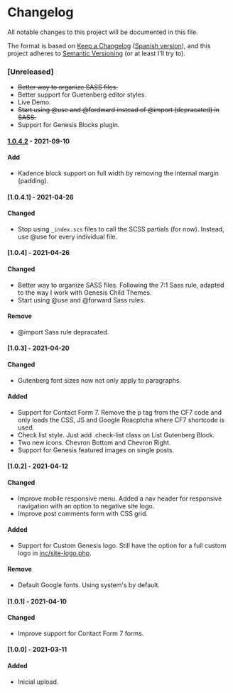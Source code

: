# Changelog
All notable changes to this project will be documented in this file.

The format is based on [Keep a Changelog](https://keepachangelog.com/en/1.0.0/) ([Spanish version](https://keepachangelog.com/es-ES/1.0.0/)),
and this project adheres to [Semantic Versioning](https://semver.org/spec/v2.0.0.html) (or at least I'll try to).

### [Unreleased]
- ~~Better way to organize SASS files.~~
- Better support for Guetenberg editor styles.
- Live Demo.
- ~~Start using @use and @fordward instead of @import (depracated) in SASS.~~
- Support for Genesis Blocks plugin.

#### [1.0.4.2](https://github.com/LuisColome/the-dock/releases/tag/v1.0.4.2) - 2021-09-10
#### Add
- Kadence block support on full width by removing the internal margin (padding).

#### [1.0.4.1] - 2021-04-26
#### Changed
- Stop using `_index.scs` files to call the SCSS partials (for now). Instead, use @use for every individual file. 

#### [1.0.4] - 2021-04-26
#### Changed
- Better way to organize SASS files. Following the 7:1 Sass rule, adapted to the way I work with Genesis Child Themes. 
- Start using @use and @forward Sass rules.
#### Remove
- @import Sass rule depracated.

#### [1.0.3] - 2021-04-20
#### Changed
- Gutenberg font sizes now not only apply to paragraphs.
#### Added
- Support for Contact Form 7. Remove the p tag from the CF7 code and only loads the CSS, JS and Google Reacptcha where CF7 shortcode is used.
- Check list style. Just add .check-list class on List Gutenberg Block.
- Two new icons. Chevron Bottom and Chevron Right.
- Support for Genesis featured images on single posts. 

#### [1.0.2] - 2021-04-12
#### Changed
- Improve mobile responsive menu. Added a nav header for responsive navigation with an option to negative site logo.
- Improve post comments form with CSS grid.
#### Added
- Support for Custom Genesis logo. Still have the option for a full custom logo in [inc/site-logo.php](./inc/site-logo.php).
#### Remove
- Default Google fonts. Using system's by default.  

#### [1.0.1] - 2021-04-10
#### Changed
- Improve support for Contact Form 7 forms.

#### [1.0.0] - 2021-03-11
#### Added
- Inicial upload.